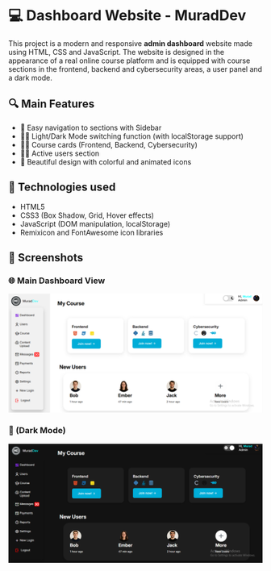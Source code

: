 # 💻 Dashboard Website - MuradDev

This project is a modern and responsive **admin dashboard** website made using HTML, CSS and JavaScript. 
The website is designed in the appearance of a real online course platform
and is equipped with course sections in the frontend, backend and cybersecurity areas, a user panel and a dark mode.

## 🔍 Main Features

- 📁 Easy navigation to sections with Sidebar
- 🌙🌞 Light/Dark Mode switching function (with localStorage support)
- 👨‍🎓 Course cards (Frontend, Backend, Cybersecurity)
- 🧑‍💻 Active users section
- 🎨 Beautiful design with colorful and animated icons

## 🧱 Technologies used

- HTML5
- CSS3 (Box Shadow, Grid, Hover effects)
- JavaScript (DOM manipulation, localStorage)
- Remixicon and FontAwesome icon libraries

## 📸 Screenshots

### 🌐 Main Dashboard View
![Dashboard](screenshorts/screenshort1.png)

### 🌙 (Dark Mode)
![Dark Mode](screenshorts/screenshort2.png)
